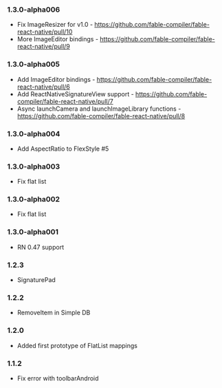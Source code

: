 ### 1.3.0-alpha006
* Fix ImageResizer for v1.0 - https://github.com/fable-compiler/fable-react-native/pull/10
* More ImageEditor bindings - https://github.com/fable-compiler/fable-react-native/pull/9

### 1.3.0-alpha005
* Add ImageEditor bindings - https://github.com/fable-compiler/fable-react-native/pull/6
* Add ReactNativeSignatureView support - https://github.com/fable-compiler/fable-react-native/pull/7
* Async launchCamera and launchImageLibrary functions - https://github.com/fable-compiler/fable-react-native/pull/8

### 1.3.0-alpha004
* Add AspectRatio to FlexStyle #5

### 1.3.0-alpha003
* Fix flat list

### 1.3.0-alpha002
* Fix flat list

### 1.3.0-alpha001
* RN 0.47 support

### 1.2.3
* SignaturePad

### 1.2.2
* RemoveItem in Simple DB

### 1.2.0
* Added first prototype of FlatList mappings

### 1.1.2
* Fix error with toolbarAndroid